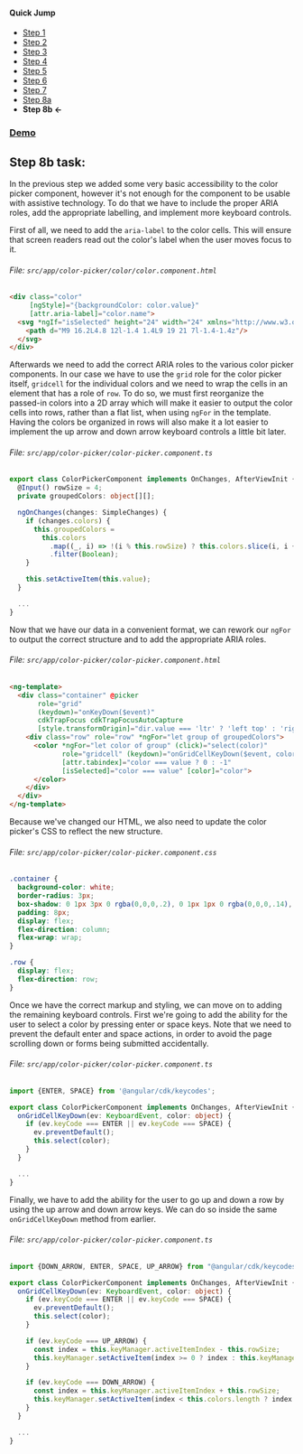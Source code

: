 #### Quick Jump ####
* [Step 1](./STEP_1.md)
* [Step 2](./STEP_2.md)
* [Step 3](./STEP_3.md)
* [Step 4](./STEP_4.md)
* [Step 5](./STEP_5.md)
* [Step 6](./STEP_6.md)
* [Step 7](./STEP_7.md)
* [Step 8a](./STEP_8a.md)
* **Step 8b <-**

### [Demo](https://stackblitz.com/github/EladBezalel/angular-cdk-workshop/tree/step-8b)

## Step 8b task:

In the previous step we added some very basic accessibility to the color picker component, however
it's not enough for the component to be usable with assistive technology. To do that we have to
include the proper ARIA roles, add the appropriate labelling, and implement more keyboard controls.

First of all, we need to add the `aria-label` to the color cells. This will ensure that screen
readers read out the color's label when the user moves focus to it.

###### File: `src/app/color-picker/color/color.component.html`

```html
<div class="color"
     [ngStyle]="{backgroundColor: color.value}"
     [attr.aria-label]="color.name">
  <svg *ngIf="isSelected" height="24" width="24" xmlns="http://www.w3.org/2000/svg">
    <path d="M9 16.2L4.8 12l-1.4 1.4L9 19 21 7l-1.4-1.4z"/>
  </svg>
</div>
```

Afterwards we need to add the correct ARIA roles to the various color picker components. In our case
we have to use the `grid` role for the color picker itself, `gridcell` for the individual colors
and we need to wrap the cells in an element that has a role of `row`. To do so, we must first
reorganize the passed-in colors into a 2D array which will make it easier to output the color
cells into rows, rather than a flat list, when using `ngFor` in the template. Having the colors
be organized in rows will also make it a lot easier to implement the up arrow and down arrow
keyboard controls a little bit later.

###### File: `src/app/color-picker/color-picker.component.ts`

```ts
export class ColorPickerComponent implements OnChanges, AfterViewInit {
  @Input() rowSize = 4;
  private groupedColors: object[][];

  ngOnChanges(changes: SimpleChanges) {
    if (changes.colors) {
      this.groupedColors =
        this.colors
          .map((_, i) => !(i % this.rowSize) ? this.colors.slice(i, i + this.rowSize) : null)
          .filter(Boolean);
    }

    this.setActiveItem(this.value);
  }

  ...
}
```

Now that we have our data in a convenient format, we can rework our `ngFor` to output the correct
structure and to add the appropriate ARIA roles.

###### File: `src/app/color-picker/color-picker.component.html`

```html
<ng-template>
  <div class="container" @picker
       role="grid"
       (keydown)="onKeyDown($event)"
       cdkTrapFocus cdkTrapFocusAutoCapture
       [style.transformOrigin]="dir.value === 'ltr' ? 'left top' : 'right top'">
    <div class="row" role="row" *ngFor="let group of groupedColors">
      <color *ngFor="let color of group" (click)="select(color)"
             role="gridcell" (keydown)="onGridCellKeyDown($event, color)"
             [attr.tabindex]="color === value ? 0 : -1"
             [isSelected]="color === value" [color]="color">
      </color>
    </div>
  </div>
</ng-template>
```

Because we've changed our HTML, we also need to update the color picker's CSS to reflect the new
structure.

###### File: `src/app/color-picker/color-picker.component.css`

```css
.container {
  background-color: white;
  border-radius: 3px;
  box-shadow: 0 1px 3px 0 rgba(0,0,0,.2), 0 1px 1px 0 rgba(0,0,0,.14), 0 2px 1px -1px rgba(0,0,0,.12);
  padding: 8px;
  display: flex;
  flex-direction: column;
  flex-wrap: wrap;
}

.row {
  display: flex;
  flex-direction: row;
}
```

Once we have the correct markup and styling, we can move on to adding the remaining keyboard
controls. First we're going to add the ability for the user to select a color by pressing enter
or space keys. Note that we need to prevent the default enter and space actions, in order to avoid
the page scrolling down or forms being submitted accidentally.

###### File: `src/app/color-picker/color-picker.component.ts`

```ts
import {ENTER, SPACE} from '@angular/cdk/keycodes';

export class ColorPickerComponent implements OnChanges, AfterViewInit {
  onGridCellKeyDown(ev: KeyboardEvent, color: object) {
    if (ev.keyCode === ENTER || ev.keyCode === SPACE) {
      ev.preventDefault();
      this.select(color);
    }
  }

  ...
}
```

Finally, we have to add the ability for the user to go up and down a row by using the up arrow and
down arrow keys. We can do so inside the same `onGridCellKeyDown` method from earlier.

###### File: `src/app/color-picker/color-picker.component.ts`

```ts
import {DOWN_ARROW, ENTER, SPACE, UP_ARROW} from "@angular/cdk/keycodes";

export class ColorPickerComponent implements OnChanges, AfterViewInit {
  onGridCellKeyDown(ev: KeyboardEvent, color: object) {
    if (ev.keyCode === ENTER || ev.keyCode === SPACE) {
      ev.preventDefault();
      this.select(color);
    }

    if (ev.keyCode === UP_ARROW) {
      const index = this.keyManager.activeItemIndex - this.rowSize;
      this.keyManager.setActiveItem(index >= 0 ? index : this.keyManager.activeItemIndex);
    }

    if (ev.keyCode === DOWN_ARROW) {
      const index = this.keyManager.activeItemIndex + this.rowSize;
      this.keyManager.setActiveItem(index < this.colors.length ? index : this.keyManager.activeItemIndex);
    }
  }

  ...
}
```
